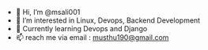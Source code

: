 - 👋 Hi, I’m @msali001
- 👀 I’m interested in Linux, Devops, Backend Development
- 🌱 Currently learning Devops and Django
- 📫 reach me via email : musthu190@gmail.com

<!---
msali001/msali001 is a ✨ special ✨ repository because its `README.md` (this file) appears on your GitHub profile.
You can click the Preview link to take a look at your changes.
--->
